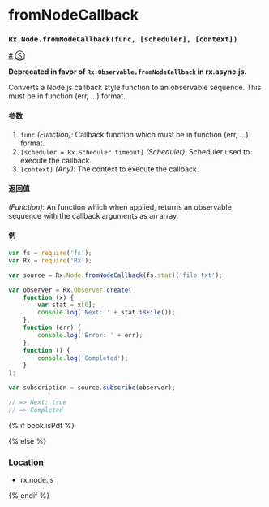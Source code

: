 # fromNodeCallback

### <a id="rxnodefromnodecallbackfunc-scheduler-context"></a>`Rx.Node.fromNodeCallback(func, [scheduler], [context])`
<a href="#rxnodefromcallbackfunc-scheduler-context">#</a> [&#x24C8;](https://github.com/Reactive-Extensions/RxJS/blob/master/rx.node.js#L41-L43 "View in source") 

**Deprecated in favor of `Rx.Observable.fromNodeCallback` in rx.async.js.**

Converts a Node.js callback style function to an observable sequence.  This must be in function (err, ...) format.

#### 参数
1. `func` *(Function)*: Callback function which must be in function (err, ...) format.
2. `[scheduler = Rx.Scheduler.timeout]` *(Scheduler)*: Scheduler used to execute the callback.
3. `[context]` *(Any)*: The context to execute the callback.

#### 返回值
*(Function)*: An function which when applied, returns an observable sequence with the callback arguments as an array.

#### 例
```js
var fs = require('fs');
var Rx = require('Rx');

var source = Rx.Node.fromNodeCallback(fs.stat)('file.txt');

var observer = Rx.Observer.create(
    function (x) {
        var stat = x[0];
        console.log('Next: ' + stat.isFile());
    },
    function (err) {
        console.log('Error: ' + err);   
    },
    function () {
        console.log('Completed');   
    }
);

var subscription = source.subscribe(observer);

// => Next: true
// => Completed
```

{% if book.isPdf %}



{% else %}

### Location

- rx.node.js

{% endif %}